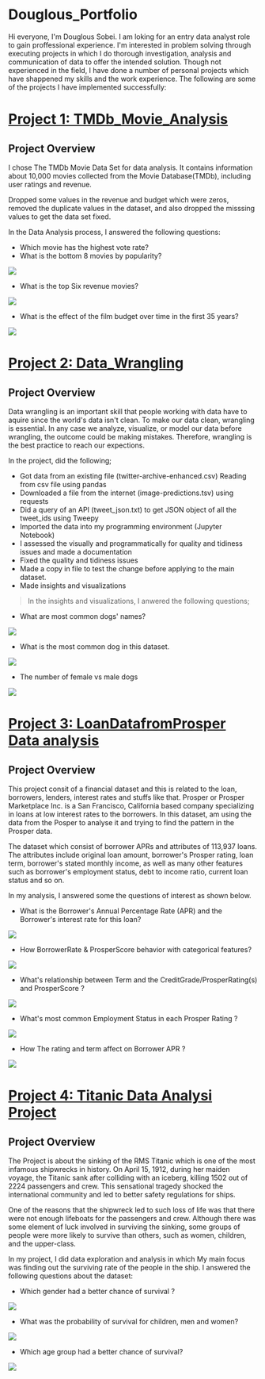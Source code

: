 # Douglous_Portfolio

Hi everyone, I'm Douglous Sobei. I am loking for an entry data analyst role to gain proffessional experience.
I'm interested in problem solving through executing projects in which I do thorough investigation, analysis and communication of data to offer the intended solution.
Though not experienced in the field, I have done a number of personal projects which have shappened my skills and the work experience. The following are some of the projects I have implemented successfully:

# [Project 1: TMDb_Movie_Analysis](https://github.com/Douglous-Sobei/TMDb_Movie_Analysis)
## Project Overview

I chose The TMDb Movie Data Set for data analysis. It contains information about 10,000 movies collected from the Movie Database(TMDb), including user ratings and revenue.

Dropped some values in the revenue and budget which were zeros, removed the duplicate values in the dataset, and also dropped the misssing values to get the data set fixed.

In the Data Analysis process, I answered the following questions:
- Which movie has the highest vote rate?
- What is the bottom 8 movies by popularity?

<img src="/Images/bottom_8_movies.png">

- What is the top Six revenue movies?

<img src="/Images/top_6_revenue_movies.png">

- What is the effect of the film budget over time in the first 35 years?

<img src="/Images/the_degree_budget.png">

# [Project 2: Data_Wrangling](https://github.com/Douglous-Sobei/Data_Wrangling)
## Project Overview
Data wrangling is an important skill that people working with data have to aquire since the world's data isn't clean. To make our data clean, wrangling is essential. In any case we analyze, visualize, or model our data before wrangling, the outcome could be making mistakes. Therefore, wrangling is the best practice to reach our expections.

In the project, did the following;
- Got data from an existing file (twitter-archive-enhanced.csv) Reading from csv file using pandas
- Downloaded a file from the internet (image-predictions.tsv) using requests
- Did a query of an API (tweet_json.txt) to get JSON object of all the tweet_ids using Tweepy
- Imported the data into my programming environment (Jupyter Notebook)
- I assessed the visually and programmatically for quality and tidiness issues and made a documentation
- Fixed the quality and tidiness issues
- Made a copy in file to test the change before applying to the main dataset.
- Made insights and visualizations
> In the insights and visualizations, I anwered the following questions;

- What are most common dogs' names?

<img src="/Images/top_5_dogs.png">

- What is the most common dog in this dataset.

<img src="/Images/most_rated_dog.png">

- The number of female vs male dogs

<img src="/Images/female_vs_male_dogs.png">

# [Project 3: LoanDatafromProsper Data analysis](https://github.com/Douglous-Sobei/LoanDatafromProsper)
## Project Overview
This project consit of a financial dataset and this is related to the loan, borrowers, lenders, interest rates and stuffs like that. Prosper or Prosper Marketplace Inc. is a San Francisco, California based company specializing in loans at low interest rates to the borrowers. In this dataset, am using the data from the Posper to analyse it and trying to find the pattern in the Prosper data.

The dataset which consist of borrower APRs and attributes of 113,937 loans. The attributes include original loan amount, borrower's Prosper rating, loan term, borrower's stated monthly income, as well as many other features such as borrower's employment status, debt to income ratio, current loan status and so on.

In my analysis, I answered some the questions of interest as shown below.
- What is the Borrower's Annual Percentage Rate (APR) and the Borrower's interest rate for this loan?

<img src="/Images/borrower_rating.png">

- How BorrowerRate & ProsperScore behavior with categorical features?

<img src="/Images/categorical_features.png">

- What's relationship between Term and the CreditGrade/ProsperRating(s) and ProsperScore ?

<img src="/Images/creditgrade_prosperscore.png">

- What's most common Employment Status in each Prosper Rating ?

<img src="/Images/employment_status.png">

- How The rating and term affect on Borrower APR ?

<img src="/Images/effect_on_borrower_apr.png">

# [Project 4: Titanic Data Analysi Project](https://github.com/Douglous-Sobei/Titanic_Data_anaysis_project)
## Project Overview
The Project is about the sinking of the RMS Titanic which is one of the most infamous shipwrecks in history. On April 15, 1912, during her maiden voyage, the Titanic sank after colliding with an iceberg, killing 1502 out of 2224 passengers and crew. This sensational tragedy shocked the international community and led to better safety regulations for ships.

One of the reasons that the shipwreck led to such loss of life was that there were not enough lifeboats for the passengers and crew. Although there was some element of luck involved in surviving the sinking, some groups of people were more likely to survive than others, such as women, children, and the upper-class.

In my project, I did data exploration and analysis in which My main focus was finding out the surviving rate of the people in the ship. I answered the following questions about the dataset:
- Which gender had a better chance of survival ?

<img src="/Images/Survivors_by_gender.png">

- What was the probability of survival for children, men and women?

<img src="/Images/survival_of_children_men_women.png">

- Which age group had a better chance of survival?

<img src="/Images/survival_by_age.png">

